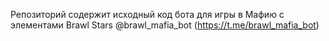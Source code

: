 Репозиторий содержит исходный код бота для игры в Мафию с элементами Brawl Stars @brawl_mafia_bot (https://t.me/brawl_mafia_bot)